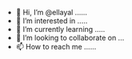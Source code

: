 - 👋 Hi, I’m @ellayal ......
- 👀 I’m interested in .....
- 🌱 I’m currently learning .....
- 💞️ I’m looking to collaborate on ...
- 📫 How to reach me ......

<!---
ellayal/ellayal is a ✨ special ✨ repository because its `README.md` (this file) appears on your GitHub profile.
You can click the Preview link to take a look at your changes.
--->
